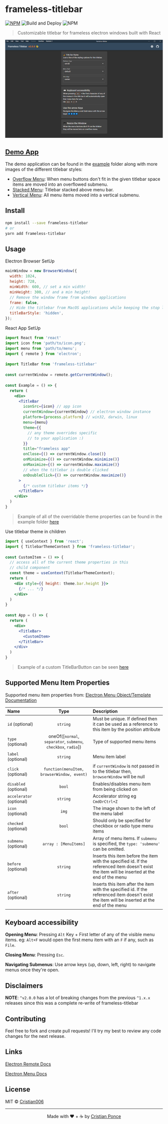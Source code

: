 # frameless-titlebar

[![NPM](https://img.shields.io/npm/v/frameless-titlebar.svg)](https://www.npmjs.com/package/frameless-titlebar) ![Build and Deploy](https://github.com/Cristian006/frameless-titlebar/workflows/Build%20and%20Deploy/badge.svg) ![NPM](https://img.shields.io/npm/l/frameless-titlebar)

> Customizable titlebar for frameless electron windows built with React

![Main][main]

## [Demo App](https://cristian006.github.io/frameless-titlebar)

The demo application can be found in the [example](./example) folder along with more images of the different titlebar styles:

* [Overflow Menu](./example/public/overflow.jpg): When menu buttons don't fit in the given titlebar space items are moved into an overflowed submenu.
* [Stacked Menu](./example/public/stacked.png): Titlebar stacked above menu bar.
* [Vertical Menu](./example/public/vertical.png): All menu items moved into a vertical submenu.

## Install

```bash
npm install --save frameless-titlebar
# or
yarn add frameless-titlebar
```

## Usage

Electron Browser SetUp

```js
mainWindow = new BrowserWindow({
  width: 1024,
  height: 728,
  minWidth: 600, // set a min width!
  minHeight: 300, // and a min height!
  // Remove the window frame from windows applications
  frame: false,
  // Hide the titlebar from MacOS applications while keeping the stop lights
  titleBarStyle: 'hidden',
});
```

React App SetUp

```jsx
import React from 'react'
import icon from 'path/to/icon.png';
import menu from 'path/to/menu';
import { remote } from 'electron';

import TitleBar from 'frameless-titlebar'

const currentWindow = remote.getCurrentWindow();

const Example = () => {
  return (
    <div>
      <TitleBar
        iconSrc={icon} // app icon
        currentWindow={currentWindow} // electron window instance
        platform={process.platform} // win32, darwin, linux
        menu={menu}
        theme={{
          // any theme overrides specific
          // to your application :)
        }}
        title="frameless app"
        onClose={() => currentWindow.close()}
        onMinimize={() => currentWindow.minimize()}
        onMaximize={() => currentWindow.maximize()}
        // when the titlebar is double clicked
        onDoubleClick={() => currentWindow.maximize()}
      >
        {/* custom titlebar items */}
      </TitleBar>
    </div>
  )
}
```

> Example of all of the overridable theme properties can be found in the example folder [here](./example/README.md)

Use titlebar theme in children

```jsx
import { useContext } from 'react';
import { TitlebarThemeContext } from 'frameless-titlebar';

const CustomItem = () => {
  // access all of the current theme properties in this
  // child component
  const theme = useContext(TitlebarThemeContext);
  return (
    <div style={{ height: theme.bar.height }}>
      {/* ... */}
    </div>
  )
}

const App = () => {
  return (
    <div>
      <TitleBar>
        <CustomItem>
      </TitleBar>
    </div>
  )
}

```

> Example of a custom TitleBarButton can be seen [here](./example/src/components.js)

## Supported Menu Item Properties

Supported menu item properties from:
[Electron Menu Object/Template Documentation](https://electronjs.org/docs/api/menu "Electron Menu Documentation")

| Name | Type | Description |
| :--- | :--: | :---------- |
| `id` (optional) | `string` | Must be unique. If defined then it can be used as a reference to this item by the position attribute |
| `type` (optional) | oneOf([`normal`, `separator`, `submenu`, `checkbox`, `radio`]) | Type of supported menu items |
| `label` (optional) | `string` | Menu item label |
| `click` (optional) | `function(menuItem, browserWindow, event)` | if `currentWindow` is not passed in to the titlebar then, `browserWindow` will be null |
| `disabled` (optional) | `bool` | Enables/disables menu item from being clicked on |
| `accelerator` (optional) | `string` | Accelerator string eg `CmdOrCtrl+Z`|
| `icon` (optional) | `img` | The image shown to the left of the menu label |
| `checked` (optional) | `bool` | Should only be specified for checkbox or radio type menu items |
| `submenu` (optional) | `array : [MenuItems]` | Array of menu items. If `submenu` is specified, the `type: 'submenu'` can be omitted. |
| `before` (optional) | `string` | Inserts this item before the item with the specified id. If the referenced item doesn't exist the item will be inserted at the end of the menu |
| `after` (optional) | `string` | Inserts this item after the item with the specified id. If the referenced item doesn't exist the item will be inserted at the end of the menu |

## Keyboard accessibility

**Opening Menu**: Pressing `Alt` Key + First letter of any of the visible menu items. eg: `Alt+F` would open the first menu item with an `F` if any, such as `File`.

**Closing Menu**: Pressing `Esc`.

**Navigating Submenus**: Use arrow keys (up, down, left, right) to navigate menus once they're open.

## Disclaimers

**NOTE**: `^v2.0.0` has a lot of breaking changes from the previous `^1.x.x` releases since this was a complete re-write of frameless-titlebar

## Contributing

Feel free to fork and create pull requests! I'll try my best to review any code changes for the next release.

## Links

[Electron Remote Docs](https://www.electronjs.org/docs/api/remote#remotegetcurrentwindow)

[Electron Menu Docs](https://electronjs.org/docs/api/menu "Electron Menu Documentation")

## License

MIT © [Cristian006](https://github.com/Cristian006)

---

<div style="text-align: center">
Made with ❤️ + ☕ by <a href="http://crispcrafts.com">Cristian Ponce</a>
</div>

[main]: ./example/public/default.png "Main"
